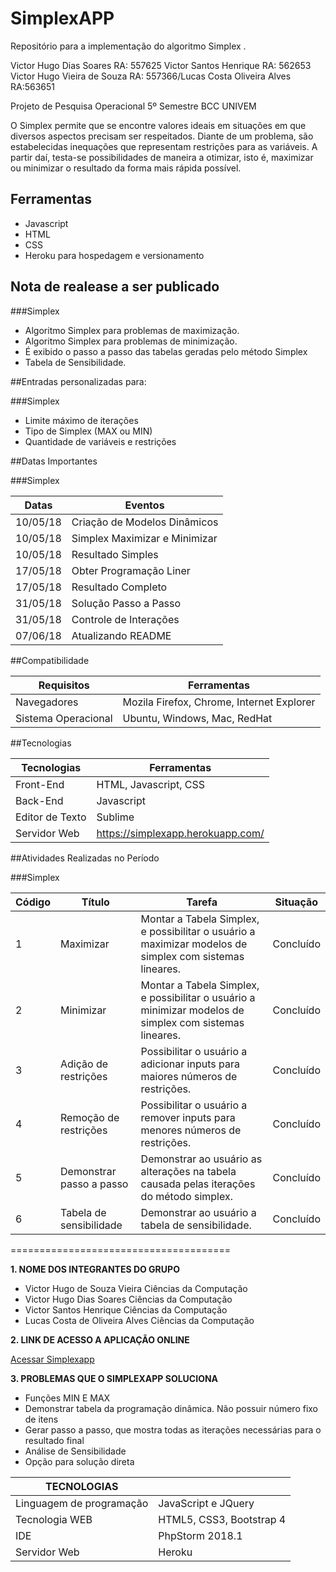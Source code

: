 ﻿# SimplexAPP

Repositório para a implementação do algoritmo Simplex .

Victor Hugo Dias Soares RA: 557625 Victor Santos Henrique RA: 562653
Victor Hugo Vieira de Souza RA: 557366/Lucas Costa Oliveira Alves RA:563651

Projeto de Pesquisa Operacional
5º Semestre BCC UNIVEM

O Simplex permite que se encontre valores ideais em situações em que diversos aspectos precisam ser respeitados. Diante de um problema, são estabelecidas inequações que representam restrições para as variáveis. A partir daí, testa-se possibilidades de maneira a otimizar, isto é, maximizar ou minimizar o resultado da forma mais rápida possível.


## Ferramentas

- Javascript
- HTML
- CSS 
- Heroku para hospedagem e versionamento

## Nota de realease a ser publicado

###Simplex

- Algoritmo Simplex para problemas de maximização.
- Algoritmo Simplex para problemas de minimização.
- É exibido o passo a passo das tabelas geradas pelo método Simplex
- Tabela de Sensibilidade.


##Entradas personalizadas para:

###Simplex

- Limite máximo de iterações
- Tipo de Simplex (MAX ou MIN)
- Quantidade de variáveis e restrições


##Datas Importantes

###Simplex

Datas | Eventos
--------- | ------
10/05/18  | Criação de Modelos Dinâmicos
10/05/18  | Simplex Maximizar e Minimizar
10/05/18  | Resultado Simples
17/05/18  | Obter Programação Liner
17/05/18  | Resultado Completo
31/05/18  | Solução Passo a Passo
31/05/18  | Controle de Interações
07/06/18  | Atualizando README


##Compatibilidade

Requisitos | Ferramentas
--------- | ------
Navegadores     | Mozila Firefox, Chrome, Internet Explorer
Sistema Operacional    | Ubuntu, Windows, Mac, RedHat

##Tecnologias

Tecnologias | Ferramentas
--------- | ------
Front-End     | HTML, Javascript, CSS
Back-End    | Javascript
Editor de Texto  | Sublime
Servidor Web    | https://simplexapp.herokuapp.com/

##Atividades Realizadas no Período

###Simplex

Código | Título | Tarefa | Situação | 
--------- | ------ | -------| -------| 
1 | Maximizar | Montar a Tabela Simplex, e possibilitar o usuário a maximizar modelos de simplex com sistemas lineares. | Concluído | 
2 | Minimizar | Montar a Tabela Simplex, e possibilitar o usuário a minimizar modelos de simplex com sistemas lineares. | Concluído |
3 | Adição de restrições | Possibilitar o usuário a adicionar inputs para maiores números de restrições. | Concluído |
4 | Remoção de restrições | Possibilitar o usuário a remover inputs para menores números de restrições. | Concluído |
5 | Demonstrar passo a passo | Demonstrar ao usuário as alterações na tabela causada pelas iterações do método simplex. | Concluído|
6  | Tabela de sensibilidade | Demonstrar ao usuário a tabela de sensibilidade. |Concluído|

======================================

**1. NOME DOS INTEGRANTES DO GRUPO**

- Victor Hugo de Souza Vieira      Ciências da Computação
- Victor Hugo Dias Soares          Ciências da Computação
- Victor Santos Henrique           Ciências da Computação
- Lucas Costa de Oliveira Alves    Ciências da Computação

**2. LINK DE ACESSO A APLICAÇÃO ONLINE**

[Acessar Simplexapp](https://simplexapp.herokuapp.com/)

**3. PROBLEMAS QUE O SIMPLEXAPP SOLUCIONA**

- Funções MIN E MAX
- Demonstrar tabela da programação dinâmica. Não possuir número fixo de itens
- Gerar passo a passo, que mostra todas as iterações necessárias para o resultado final
- Análise de Sensibilidade
- Opção para solução direta

|  TECNOLOGIAS |   |
| --- | --- |
| Linguagem de programação | JavaScript e JQuery |
| Tecnologia WEB | HTML5, CSS3, Bootstrap 4 |
| IDE | PhpStorm 2018.1|
| Servidor Web | Heroku |
